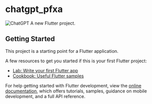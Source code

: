 # chatgpt_pfxa
![ChatGPT](https://github.com/omidvkl/ChatGpt_PFXA/assets/117024895/26131595-a203-46ab-940c-54ac28af0356)
A new Flutter project.


## Getting Started

This project is a starting point for a Flutter application.

A few resources to get you started if this is your first Flutter project:

- [Lab: Write your first Flutter app](https://docs.flutter.dev/get-started/codelab)
- [Cookbook: Useful Flutter samples](https://docs.flutter.dev/cookbook)

For help getting started with Flutter development, view the
[online documentation](https://docs.flutter.dev/), which offers tutorials,
samples, guidance on mobile development, and a full API reference.


